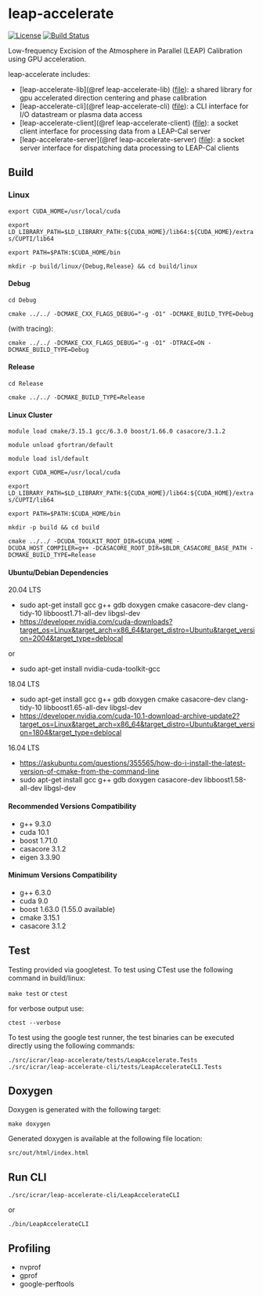 # leap-accelerate

[![License](https://img.shields.io/github/license/ICRAR/leap-accelerate)](https://img.shields.io/github/license/ICRAR/leap-accelerate)
[![Build Status](https://travis-ci.com/ICRAR/leap-accelerate.svg?token=1YzqBsytWggkjwq3sjZP&branch=master)](https://travis-ci.com/ICRAR/leap-accelerate)

Low-frequency Excision of the Atmosphere in Parallel (LEAP) Calibration using GPU acceleration.

leap-accelerate includes:

* [leap-accelerate-lib](@ref leap-accelerate-lib) ([file](src/icrar/leap-accelerate/ReadMe.md)): a shared library for gpu accelerated direction centering and phase calibration
* [leap-accelerate-cli](@ref leap-accelerate-cli) ([file](src/icrar/leap-accelerate-cli/ReadMe.md)): a CLI interface for I/O datastream or plasma data access 
* [leap-accelerate-client](@ref leap-accelerate-client) ([file](src/icrar/leap-accelerate-client/ReadMe.md)): a socket client interface for processing data from a LEAP-Cal server
* [leap-accelerate-server](@ref leap-accelerate-server) ([file](src/icrar/leap-accelerate-server/ReadMe.md)): a socket server interface for dispatching data processing to LEAP-Cal clients

## Build

### Linux

`export CUDA_HOME=/usr/local/cuda`

`export LD_LIBRARY_PATH=$LD_LIBRARY_PATH:${CUDA_HOME}/lib64:${CUDA_HOME}/extras/CUPTI/lib64`

`export PATH=$PATH:$CUDA_HOME/bin`

`mkdir -p build/linux/{Debug,Release} && cd build/linux`

#### Debug

`cd Debug`

`cmake ../../ -DCMAKE_CXX_FLAGS_DEBUG="-g -O1" -DCMAKE_BUILD_TYPE=Debug`

(with tracing):

`cmake ../../ -DCMAKE_CXX_FLAGS_DEBUG="-g -O1" -DTRACE=ON -DCMAKE_BUILD_TYPE=Debug`

#### Release

`cd Release`

`cmake ../../ -DCMAKE_BUILD_TYPE=Release`

#### Linux Cluster

`module load cmake/3.15.1 gcc/6.3.0 boost/1.66.0 casacore/3.1.2`

`module unload gfortran/default`

`module load isl/default`

`export CUDA_HOME=/usr/local/cuda`

`export LD_LIBRARY_PATH=$LD_LIBRARY_PATH:${CUDA_HOME}/lib64:${CUDA_HOME}/extras/CUPTI/lib64`

`export PATH=$PATH:$CUDA_HOME/bin`

`mkdir -p build && cd build`

`cmake ../../ -DCUDA_TOOLKIT_ROOT_DIR=$CUDA_HOME -DCUDA_HOST_COMPILER=g++ -DCASACORE_ROOT_DIR=$BLDR_CASACORE_BASE_PATH -DCMAKE_BUILD_TYPE=Release`

#### Ubuntu/Debian Dependencies

20.04 LTS

* sudo apt-get install gcc g++ gdb doxygen cmake casacore-dev clang-tidy-10 libboost1.71-all-dev libgsl-dev
* https://developer.nvidia.com/cuda-downloads?target_os=Linux&target_arch=x86_64&target_distro=Ubuntu&target_version=2004&target_type=deblocal

or

* sudo apt-get install nvidia-cuda-toolkit-gcc

18.04 LTS

* sudo apt-get install gcc g++ gdb doxygen cmake casacore-dev clang-tidy-10 libboost1.65-all-dev libgsl-dev
* https://developer.nvidia.com/cuda-10.1-download-archive-update2?target_os=Linux&target_arch=x86_64&target_distro=Ubuntu&target_version=1804&target_type=deblocal

16.04 LTS

* https://askubuntu.com/questions/355565/how-do-i-install-the-latest-version-of-cmake-from-the-command-line
* sudo apt-get install gcc g++ gdb doxygen casacore-dev libboost1.58-all-dev libgsl-dev

#### Recommended Versions Compatibility

* g++ 9.3.0
* cuda 10.1
* boost 1.71.0
* casacore 3.1.2
* eigen 3.3.90

#### Minimum Versions Compatibility

* g++ 6.3.0
* cuda 9.0
* boost 1.63.0 (1.55.0 available)
* cmake 3.15.1
* casacore 3.1.2

## Test

Testing provided via googletest. To test using CTest use the following command in build/linux:

`make test` or `ctest`

for verbose output use:

`ctest --verbose`

To test using the google test runner, the test binaries can be executed directly using the following commands:

`./src/icrar/leap-accelerate/tests/LeapAccelerate.Tests`
`./src/icrar/leap-accelerate-cli/tests/LeapAccelerateCLI.Tests`

## Doxygen

Doxygen is generated with the following target:

`make doxygen`

Generated doxygen is available at the following file location:

`src/out/html/index.html`

## Run CLI

`./src/icrar/leap-accelerate-cli/LeapAccelerateCLI`

or

`./bin/LeapAccelerateCLI`

## Profiling

* nvprof
* gprof
* google-perftools

